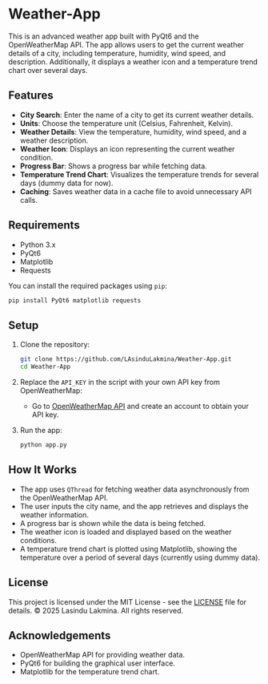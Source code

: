 # Weather-App

This is an advanced weather app built with PyQt6 and the OpenWeatherMap API. The app allows users to get the current weather details of a city, including temperature, humidity, wind speed, and description. Additionally, it displays a weather icon and a temperature trend chart over several days.

## Features

- **City Search**: Enter the name of a city to get its current weather details.
- **Units**: Choose the temperature unit (Celsius, Fahrenheit, Kelvin).
- **Weather Details**: View the temperature, humidity, wind speed, and a weather description.
- **Weather Icon**: Displays an icon representing the current weather condition.
- **Progress Bar**: Shows a progress bar while fetching data.
- **Temperature Trend Chart**: Visualizes the temperature trends for several days (dummy data for now).
- **Caching**: Saves weather data in a cache file to avoid unnecessary API calls.

## Requirements

- Python 3.x
- PyQt6
- Matplotlib
- Requests

You can install the required packages using `pip`:

```bash
pip install PyQt6 matplotlib requests
```

## Setup

1. Clone the repository:
   
   ```bash
   git clone https://github.com/LAsinduLakmina/Weather-App.git
   cd Weather-App
   ```

2. Replace the `API_KEY` in the script with your own API key from OpenWeatherMap:
   
   - Go to [OpenWeatherMap API](https://openweathermap.org/api) and create an account to obtain your API key.

3. Run the app:

   ```bash
   python app.py
   ```

## How It Works

- The app uses `QThread` for fetching weather data asynchronously from the OpenWeatherMap API.
- The user inputs the city name, and the app retrieves and displays the weather information.
- A progress bar is shown while the data is being fetched.
- The weather icon is loaded and displayed based on the weather conditions.
- A temperature trend chart is plotted using Matplotlib, showing the temperature over a period of several days (currently using dummy data).

## License

This project is licensed under the MIT License - see the [LICENSE](LICENSE) file for details.
© 2025 Lasindu Lakmina. All rights reserved.

## Acknowledgements

- OpenWeatherMap API for providing weather data.
- PyQt6 for building the graphical user interface.
- Matplotlib for the temperature trend chart.
